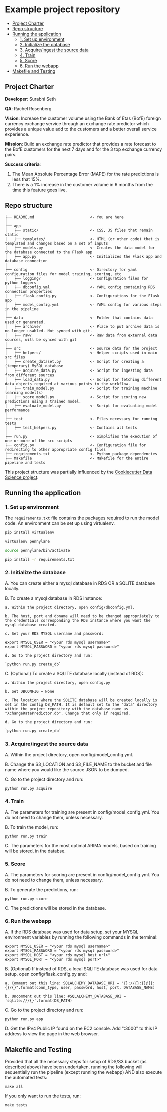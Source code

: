 # Example project repository

<!-- toc -->

- [Project Charter](#project-charter)
- [Repo structure](#repo-structure)
- [Running the application](#running-the-application)
  * [1. Set up environment](#1-set-up-environment)
  * [2. Initialize the database](#2-initialize-the-database)
  * [3. Acquire/ingest the source data](#3-acquireingest-the-source-data)
  * [4. Train](#4-train)
  * [5. Score](#5-score)
  * [6. Run the webapp](#6-run-the-webapp)
- [Makefile and Testing](#makefile-and-testing)

<!-- tocstop -->

## Project Charter 
**Developer**: Surabhi Seth

**QA**: Rachel Rosenberg

**Vision**: Increase the customer volume using the Bank of Etas (BofE) foreign currency exchange service through an exchange rate predictor which provides a unique value add to the customers and a better overall service experience. 

**Mission**: Build an exchange rate predictor that provides a rate forecast to the BofE customers for the next 7 days and for the 3 top exchange currency pairs.

**Success criteria**: 
1. The Mean Absolute Percentage Error (MAPE) for the rate predictions is less that 15%.
2. There is a 1% increase in the customer volume in 6 months from the time this feature goes live.
  

## Repo structure 

```
├── README.md                         <- You are here
│
├── app
│   ├── static/                       <- CSS, JS files that remain static 
│   ├── templates/                    <- HTML (or other code) that is templated and changes based on a set of inputs
│   ├── models.py                     <- Creates the data model for the database connected to the Flask app 
│   ├── app.py                        <- Initializes the Flask app and database connection
│
├── config                            <- Directory for yaml configuration files for model training, scoring, etc
│   ├── logging/                      <- Configuration files for python loggers
│   ├── dbconfig.yml                  <- YAML config containing RDS connection properties
│   ├── flask_config.py               <- Configurations for the Flask app
│   ├── model_config.yml              <- YAML config for various steps in the pipeline
│
├── data                              <- Folder that contains data used or generated. 
│   ├── archive/                      <- Place to put archive data is no longer usabled. Not synced with git. 
│   ├── raw/                          <- Raw data from external data sources, will be synced with git
│
├── src                               <- Source data for the project 
│   ├── helpers/                      <- Helper scripts used in main src files 
│   ├── create_dataset.py             <- Script for creating a (temporary) MySQL database 
│   ├── acquire_data.py               <- Script for ingesting data from different sources 
│   ├── load_data.py                  <- Script for fetching different data objects required at various points in the workflow.
│   ├── train_model.py                <- Script for training machine learning model(s)
│   ├── score_model.py                <- Script for scoring new predictions using a trained model.
│   ├── evaluate_model.py             <- Script for evaluating model performance 
│
├── test                              <- Files necessary for running tests
│   ├── test_helpers.py               <- Contains all tests
│
├── run.py                            <- Simplifies the execution of one or more of the src scripts 
├── config.py                         <- Configuration file for redirecting to other appropriate config files
├── requirements.txt                  <- Python package dependencies 
├── Makefile                          <- Makefile for the entire pipeline and tests
```
This project structure was partially influenced by the [Cookiecutter Data Science project](https://drivendata.github.io/cookiecutter-data-science/).


## Running the application 
### 1. Set up environment 

The `requirements.txt` file contains the packages required to run the model code. An environment can be set up using virtualenv. 


```bash
pip install virtualenv

virtualenv pennylane

source pennylane/bin/activate

pip install -r requirements.txt

```


### 2. Initialize the database 

A. You can create either a mysql database in RDS OR a SQLITE database locally.

B. To create a mysql database in RDS instance:

    a. Within the project directory, open config/dbconfig.yml.
    
    b. The host, port and dbname will need to be changed appropriately to the credentials corresponding the RDS instance where you want the mysql database created.
    
    c. Set your RDS MYSQL username and password:
    
    export MYSQL_USER = "<your rds mysql username>"
    export MYSQL_PASSWORD = "<your rds mysql password>"
    
    d. Go to the project directory and run:

    `python run.py create_db`

C. (Optional) To create a SQLITE database locally (instead of RDS):

    a. Within the project directory, open config.py
    
    b. Set DBCONFIG = None
    
    c. The location where the SQLITE database will be created locally is set in the config DB_PATH. It is default set to the "data" directory within the project repository with the database name as "XchangeRatePredictor.db". Change that only if required.
    
    d. Go to the project directory and run:
    
    `python run.py create_db`


### 3. Acquire/ingest the source data
A. Within the project directory, open config/model_config.yml.

B. Change the S3_LOCATION and S3_FILE_NAME to the bucket and file name where you would like the source JSON to be dumped.

C. Go to the project directory and run:

`python run.py acquire`

### 4. Train
A. The parameters for training are present in config/model_config.yml. You do not need to change them, unless necessary.

B. To train the model, run:

`python run.py train`

C. The parameters for the most optimal ARIMA models, based on training will be stored, in the databse.


### 5. Score
A. The parameters for scoring are present in config/model_config.yml. You do not need to change them, unless necessary.

B. To generate the predictions, run:

`python run.py score`

C. The predictions will be stored in the database.

### 6. Run the webapp
A. If the RDS database was used for data setup, set your MYSQL environment variables by running the following commands in the terminal:

	export MYSQL_USER = "<your rds mysql username>"
	export MYSQL_PASSWORD = "<your rds mysql password>"
	export MYSQL_HOST = "<your rds mysql host url>" 
	export MYSQL_PORT = "<your rds mysql port>"

B. (Optional) If instead of RDS, a local SQLITE database was used for data setup, open config/flask_config.py and:

    a. Comment out this line: SQLALCHEMY_DATABASE_URI = "{}://{}:{}@{}:{}/{}".format(conn_type, user, password, host, port, DATABASE_NAME)
    
    b. Uncomment out this line: #SQLALCHEMY_DATABASE_URI = 'sqlite:///{}'.format(DB_PATH)

C. Go to the project directory and run:

`python run.py app`

D. Get the IPv4 Public IP found on the EC2 console. Add ":3000" to this IP address to view the page in the web browser.

## Makefile and Testing
Provided that all the necessary steps for setup of RDS/S3 bucket (as described above) have been undertaken, running the following will sequentially run the pipeline (except running the webapp) AND also execute the automated tests:
 
`make all`

If you only want to run the tests, run:

`make tests`